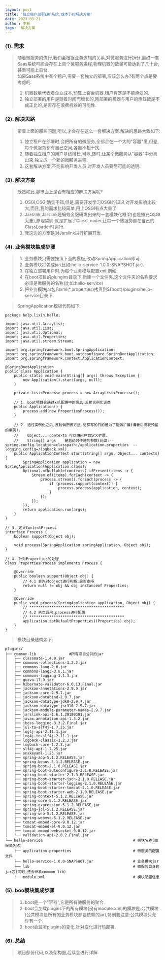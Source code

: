 ```yaml
---
layout: post
title: '独立租户部署ERP系统,成本节约解决方案'
date: 2021-03-21
author: 李新
tags:  解决方案
---
```


### (1). 需求
> 随着微服务的流行,我们会根据业务逻辑的关系,对微服务进行拆分,最终一套Saas系统可能会存在上百个微服务进程,物理机器的数量可能达到了几十台,甚至可能上百台.     
> 如果Saas系统中某个租户,需要一套独立的部署,应该怎么办?有两个点是要考虑的:    
> 1. 机器数量代表着企业成本,动辄上百台机器,租户肯定是不能承受的.    
> 2. 独立部署的用户是随着时间而增长的,刚部署的机器与用户的承载数是不成正比的,是否存在浪费机器的可能性.  

### (2). 解决思路
> 带着上面的那些问题,所以,才会存在这么一套解决方案.解决的思路大致如下:  
> 1. 独立租户在部署时,会把所有的微服务,全部合在一个大的"容器"里,但是,每个微服务都有自己空间,各自不相干扰.  
> 2. 随着独立租户的用户基线增长,可以,随时,让某个微服务从"容器"中分离出来,独立成一个新的微服务进程.     
> 3. 这套解决方案,不能影响开发人员,对开发人员要尽可能的透明.  

### (3). 解决方案
> 既然如此,那市面上是否有相应的解决方案呢?  
> 1. OSGI,OSGI确实不错,但是,需要开发学习OSGI的知识,对开发影响比较大,而且,我的需求比较简单,用上OSGI有点大重了.  
> 2. Jarslink,Jarslink是蚂蚁金服研发出来的一套模块化框架(也是嫌充OSGI太重),原理实则:就是扩展了ClassLoader,让每一个微服务都在自己的ClassLoader时运行.     
> 3. 我这边的方案是对Jarslink进行扩展开发.  

### (4). 业务模块集成步骤
> 1. 业务模块只需要按照下面的模板,改动SpringApplication即可.  
> 2. 业务模块打包成jar(比如:hello-service-1.0.0-SNAPSHOT.jar).
> 3. 在独立部署用户时,为每个业务模块配置xml,例如:<module name="hello-service" version="1.0.0" desc="hello service" enabled="true" class="help.lixin.hello.Application" properties-file="application.properties"/>  
> 4. 在boot项目的plungins目录下,新建一个文件夹,这个文件夹的名称要求必须是微服务的名称(比如:hello-service)  
> 5. 把业务模块jar包和xml(*.properties)拷贝到${boot}/plugins/hello-service目录下.

>  SpringApplication模板代码如下:

```
package help.lixin.hello;

import java.util.ArrayList;
import java.util.List;
import java.util.Optional;
import java.util.Properties;
import java.util.stream.Stream;

import org.springframework.boot.SpringApplication;
import org.springframework.boot.autoconfigure.SpringBootApplication;
import org.springframework.context.ApplicationContext;

@SpringBootApplication
public class Application {
	public static void main(String[] args) throws Exception {
		new Application().start(args, null);
	}

	private List<Process> process = new ArrayList<Process>();

    // 1. boot项目会通过xml配置中的信息,反射实例化该类
	public Application() {
		process.add(new PropertiesProcess());
	}

    // 2. 通过实例化之后,反射调用该方法.这样写的目的是为了能做扩展(请看后面我预留的案例).
    //    Object... contexts 可以由用户自定义扩展.
    //    String[] args    是启动时传递的参数(比如:--spring.config.location=classpath:/application.properties  --logging.config=/logback.xml).
	public ApplicationContext start(String[] args, Object... contexts) {
		SpringApplication application = new SpringApplication(Application.class);
		Optional.ofNullable(contexts).ifPresent(items -> {
			Stream.of(items).forEach(context -> {
				process.stream().forEach(process -> {
					if (process.support(context)) {
						process.process(application, context);
					}
				});
			});
		});
		return application.run(args);
	}
}

// 3. 定义ContextProcess
interface Process {
	boolean support(Object obj);

	void process(SpringApplication springApplication, Object obj);
}

// 4. 针对Properties的处理
class PropertiesProcess implements Process {

	@Override
	public boolean support(Object obj) {
		// 4.1 会先对object进行判断,是否支持
		return null != obj && obj instanceof Properties;
	}

	@Override
	public void process(SpringApplication application, Object obj) {
		// *******************************************
		// 4.2 再次调用:process进行配置
		// *******************************************
		application.setDefaultProperties((Properties) obj);
	}
}
```

> 模块目录结构如下:

```
plugins/
├── common-lib               #所有项目公共的jar
│   ├── classmate-1.4.0.jar
│   ├── commons-collections-3.2.2.jar
│   ├── commons-lang-2.6.jar
│   ├── commons-lang3-3.8.1.jar
│   ├── commons-logging-1.1.3.jar
│   ├── guava-17.0.jar
│   ├── hibernate-validator-6.0.13.Final.jar
│   ├── jackson-annotations-2.9.0.jar
│   ├── jackson-core-2.9.7.jar
│   ├── jackson-databind-2.9.7.jar
│   ├── jackson-datatype-jdk8-2.9.7.jar
│   ├── jackson-datatype-jsr310-2.9.7.jar
│   ├── jackson-module-parameter-names-2.9.7.jar
│   ├── jarslink-api-1.6.1.20180301.jar
│   ├── javax.annotation-api-1.3.2.jar
│   ├── jboss-logging-3.3.2.Final.jar
│   ├── jul-to-slf4j-1.7.25.jar
│   ├── log4j-api-2.11.1.jar
│   ├── log4j-to-slf4j-2.11.1.jar
│   ├── logback-classic-1.2.3.jar
│   ├── logback-core-1.2.3.jar
│   ├── slf4j-api-1.7.25.jar
│   ├── snakeyaml-1.23.jar
│   ├── spring-aop-5.1.2.RELEASE.jar
│   ├── spring-beans-5.1.2.RELEASE.jar
│   ├── spring-boot-2.1.0.RELEASE.jar
│   ├── spring-boot-autoconfigure-2.1.0.RELEASE.jar
│   ├── spring-boot-starter-2.1.0.RELEASE.jar
│   ├── spring-boot-starter-json-2.1.0.RELEASE.jar
│   ├── spring-boot-starter-logging-2.1.0.RELEASE.jar
│   ├── spring-boot-starter-tomcat-2.1.0.RELEASE.jar
│   ├── spring-boot-starter-web-2.1.0.RELEASE.jar
│   ├── spring-context-5.1.2.RELEASE.jar
│   ├── spring-core-5.1.2.RELEASE.jar
│   ├── spring-expression-5.1.2.RELEASE.jar
│   ├── spring-jcl-5.1.2.RELEASE.jar
│   ├── spring-web-5.1.2.RELEASE.jar
│   ├── spring-webmvc-5.1.2.RELEASE.jar
│   ├── tomcat-embed-core-9.0.12.jar
│   ├── tomcat-embed-el-9.0.12.jar
│   ├── tomcat-embed-websocket-9.0.12.jar
│   └── validation-api-2.0.2.Final.jar
└── hello-service                                         # 模块名称(微服务名称)
    ├── application.properties                            # 微服务的配置文件
    ├── hello-service-1.0.0-SNAPSHOT.jar                  # 业务模块jar
    ├── lib                                               # 微服务自身的jar包(同时,还会继承common-lib)
    └── module.xml                                        # 模块配置信息
```

### (5). boo模块集成步骤
> 1. boot是一个"容器",它是所有微服务的聚合.       
> 2. boot会加载plugins下的所有模块(没有module.xml)的模块是:公共模块(公共模块是所有的业务模块都要依赖的jar),特别要注意:公共模块只允许有一个.   
> 3. boot会监听plugins的变化,针对变化进行热部署.  

### (6). 总结
> 项目部份代码,以及架构图,后续会进行详解.  